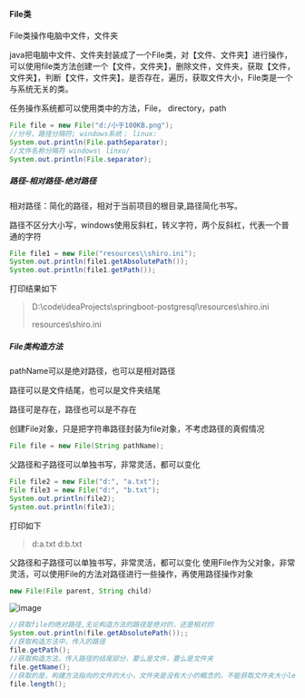 #### File类
File类操作电脑中文件，文件夹

java把电脑中文件、文件夹封装成了一个File类，对【文件、文件夹】进行操作，可以使用file类方法创建一个【文件，文件夹】，删除文件，文件夹，获取【文件，文件夹】，判断【文件，文件夹】，是否存在，遍历，获取文件大小，File类是一个与系统无关的类。

任务操作系统都可以使用类中的方法，File， directory，path

```java
File file = new File("d:/小于100KB.png");
//分号，路径分隔符; windows系统； linux:
System.out.println(File.pathSeparator);
//文件名称分隔符 windows\ linxu/
System.out.println(File.separator);
```

##### 路径-相对路径-绝对路径

相对路径：简化的路径，相对于当前项目的根目录,路径简化书写。

路径不区分大小写，windows使用反斜杠，转义字符，两个反斜杠，代表一个普通的字符

```java
File file1 = new File("resources\\shiro.ini");
System.out.println(file1.getAbsolutePath());
System.out.println(file1.getPath());
```
打印结果如下
> D:\code\ideaProjects\springboot-postgresql\resources\shiro.ini 
> 
> resources\shiro.ini

##### File类构造方法

pathName可以是绝对路径，也可以是相对路径

路径可以是文件结尾，也可以是文件夹结尾

路径可是存在，路径也可以是不存在

创建File对象，只是把字符串路径封装为file对象，不考虑路径的真假情况


```java
File file = new File(String pathName);
```

父路径和子路径可以单独书写，非常灵活，都可以变化

```java
File file2 = new File("d:", "a.txt");
File file3 = new File("d:", "b.txt");
System.out.println(file2);
System.out.println(file3);
```
打印如下
> d:a.txt
> d:b.txt

父路径和子路径可以单独书写，非常灵活，都可以变化
使用File作为父对象，非常灵活，可以使用File的方法对路径进行一些操作，再使用路径操作对象

```java
new File(File parent, String child)
```

![image](https://user-images.githubusercontent.com/97614802/184074992-e9f9f631-9c87-4f65-919d-e198c8d45957.png)

```java
//获取file的绝对路径,无论构造方法的路径是绝对的，还是相对的
System.out.println(file.getAbsolutePath());;
//获取构造方法中，传入的路径
file.getPath();
//获取构造方法，传入路径的结尾部分，要么是文件，要么是文件夹
file.getName();
//获取的是，构建方法指向的文件的大小，文件夹是没有大小的概念的。不能获取文件夹大小length为0
file.length();
```
